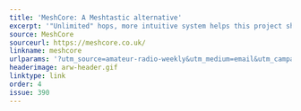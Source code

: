 ```yaml
---
title: 'MeshCore: A Meshtastic alternative'
excerpt: '"Unlimited" hops, more intuitive system helps this project shine.' 
source: MeshCore
sourceurl: https://meshcore.co.uk/
linkname: meshcore
urlparams: '?utm_source=amateur-radio-weekly&utm_medium=email&utm_campaign=newsletter'
headerimage: arw-header.gif
linktype: link
order: 4
issue: 390
---
```


